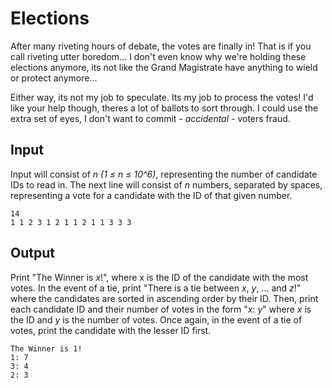 # Elections

After many riveting hours of debate, the votes are finally in! That is if you call riveting utter boredom... I don't even know why we're holding these elections anymore, its not like the Grand Magistrate have anything to wield or protect anymore...

Either way, its not my job to speculate. Its my job to process the votes! I'd like your help though, theres a lot of ballots to sort through. I could use the extra set of eyes, I don't want to commit - _accidental_ - voters fraud.

## Input

Input will consist of _n (1 ≤ n ≤ 10^6)_, representing the number of candidate IDs to read in. The next line will consist of _n_ numbers, separated by spaces, representing a vote for a candidate with the ID of that given number.

```
14
1 1 2 3 1 2 1 1 2 1 1 3 3 3
```

## Output

Print "The Winner is _x_!", where x is the ID of the candidate with the most votes. In the event of a tie, print "There is a tie between _x_, _y_, ... and _z_!" where the candidates are sorted in ascending order by their ID. Then, print each candidate ID and their number of votes in the form "_x_: _y_" where _x_ is the ID and _y_ is the number of votes. Once again, in the event of a tie of votes, print the candidate with the lesser ID first.

```
The Winner is 1!
1: 7
3: 4
2: 3
```
